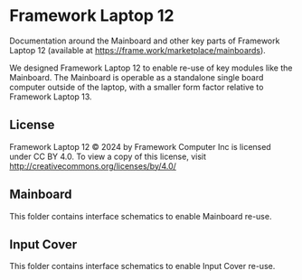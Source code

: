# Framework Laptop 12
Documentation around the Mainboard and other key parts of Framework Laptop 12 
(available at https://frame.work/marketplace/mainboards).

We designed Framework Laptop 12 to enable re-use of key modules like the Mainboard.
The Mainboard is operable as a standalone single board computer outside of the laptop,
with a smaller form factor relative to Framework Laptop 13.

## License

Framework Laptop 12 © 2024 by Framework Computer Inc is licensed under CC BY 4.0.
To view a copy of this license, visit http://creativecommons.org/licenses/by/4.0/

## Mainboard

This folder contains interface schematics to enable Mainboard re-use.

## Input Cover

This folder contains interface schematics to enable Input Cover re-use.
